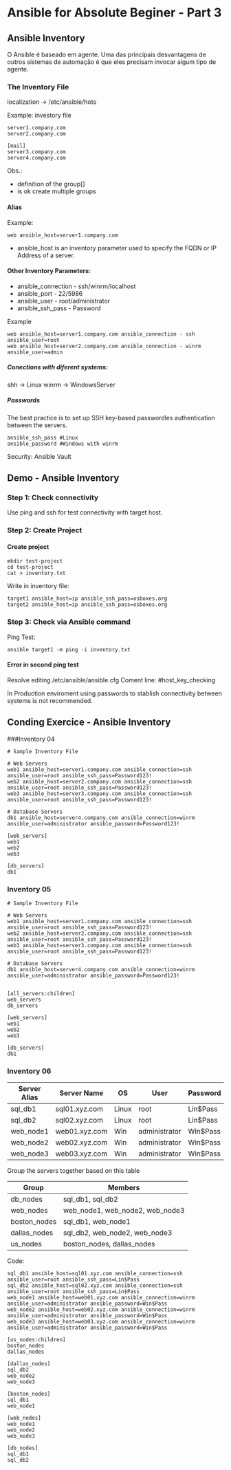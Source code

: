 # Ansible for Absolute Beginer - Part 3

## Ansible Inventory

O Ansible é baseado em agente. Uma das principais desvantagens de outros sistemas de automação é que eles precisam invocar algum tipo de agente.

### The Inventory File

localization -> /etc/ansible/hots

Example: investory file

```
server1.company.com
server2.company.com

[mail]
server3.company.com
server4.company.com
```

Obs.:
- definition of the group[]
- is ok create multiple groups

#### Alias

Example:
```
web ansible_host=server1.company.com
```

- ansible_host is an inventory parameter used to specify the FQDN or IP Address of a server.

#### Other Inventory Parameters:
- ansible_connection - ssh/winrm/localhost
- ansible_port - 22/5986
- ansible_user - root/administrator
- ansible_ssh_pass - Password

Example 

```
web ansible_host=server1.company.com ansible_connection - ssh ansible_user=root
web ansible_host=server2.company.com ansible_connection - winrm ansible_user=admin
```

##### Conections with diferent systems:
shh -> Linux
winrm -> WindowsServer

##### Passwords

The best practice is to set up SSH key-based passwordles authentication between the servers.

```
ansible_ssh_pass #Linux
ansible_password #Windows with winrm
```

Security: Ansible Vault

## Demo - Ansible Inventory

### Step 1: Check connectivity

Use ping and ssh for test connectivity with target host.

### Step 2: Create Project

#### Create project

```
mkdir test-project
cd test-project
cat > inventory.txt
```

Write in inventory file:

```
target1 ansible_host=ip ansible_ssh_pass=osboxes.org
target2 ansible_host=ip ansible_ssh_pass=osboxes.org
```

### Step 3: Check via Ansible command

Ping Test:
```
ansible target1 -m ping -i inventory.txt
```

#### Error in second ping test

Resolve editing /etc/ansible/ansible.cfg
Coment line: #host_key_checking

In Production enviroment using passwords to stablish connectivity between systems is not recommended.

## Conding Exercice - Ansible Inventory

###Inventory 04

```
# Sample Inventory File

# Web Servers
web1 ansible_host=server1.company.com ansible_connection=ssh ansible_user=root ansible_ssh_pass=Password123!
web2 ansible_host=server2.company.com ansible_connection=ssh ansible_user=root ansible_ssh_pass=Password123!
web3 ansible_host=server3.company.com ansible_connection=ssh ansible_user=root ansible_ssh_pass=Password123!

# Database Servers
db1 ansible_host=server4.company.com ansible_connection=winrm ansible_user=administrator ansible_password=Password123!

[web_servers]
web1
web2
web3

[db_servers]
db1
```

### Inventory 05


```
# Sample Inventory File

# Web Servers
web1 ansible_host=server1.company.com ansible_connection=ssh ansible_user=root ansible_ssh_pass=Password123!
web2 ansible_host=server2.company.com ansible_connection=ssh ansible_user=root ansible_ssh_pass=Password123!
web3 ansible_host=server3.company.com ansible_connection=ssh ansible_user=root ansible_ssh_pass=Password123!

# Database Servers
db1 ansible_host=server4.company.com ansible_connection=winrm ansible_user=administrator ansible_password=Password123!


[all_servers:children]
web_servers
db_servers

[web_servers]
web1
web2
web3

[db_servers]
db1
```

### Inventory 06

| Server Alias | Server Name   |   OS  | User          | Password |
|--------------|---------------|-------|---------------|----------|
| sql_db1      | sql01.xyz.com | Linux | root          | Lin$Pass |
| sql_db2      | sql02.xyz.com | Linux | root          | Lin$Pass |
| web_node1    | web01.xyz.com | Win   | administrator | Win$Pass |
| web_node2    | web02.xyz.com | Win   | administrator | Win$Pass |
| web_node3    | web03.xyz.com | Win   | administrator | Win$Pass |

Group the servers together based on this table

| Group        | Members                         |
|--------------|---------------------------------|
| db_nodes     | sql_db1, sql_db2                |
| web_nodes    | web_node1, web_node2, web_node3 |
| boston_nodes | sql_db1, web_node1              |
| dallas_nodes | sql_db2, web_node2, web_node3   |
| us_nodes     | boston_nodes, dallas_nodes      |

Code:

```
sql_db1 ansible_host=sql01.xyz.com ansible_connection=ssh ansible_user=root ansible_ssh_pass=Lin$Pass
sql_db2 ansible_host=sql02.xyz.com ansible_connection=ssh ansible_user=root ansible_ssh_pass=Lin$Pass
web_node1 ansible_host=web01.xyz.com ansible_connection=winrm ansible_user=administrator ansible_password=Win$Pass
web_node2 ansible_host=web02.xyz.com ansible_connection=winrm ansible_user=administrator ansible_password=Win$Pass
web_node3 ansible_host=web03.xyz.com ansible_connection=winrm ansible_user=administrator ansible_password=Win$Pass

[us_nodes:children]
boston_nodes
dallas_nodes

[dallas_nodes]
sql_db2
web_node2
web_node3

[boston_nodes]
sql_db1
web_node1

[web_nodes]
web_node1
web_node2
web_node3

[db_nodes]
sql_db1
sql_db2
```

